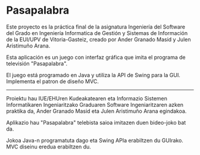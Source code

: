Pasapalabra
===========

Este proyecto es la práctica final de la asignatura Ingeniería del Software del Grado en Ingeniería Informatica de Gestión y Sistemas de Información de la EUI/UPV de Vitoria-Gasteiz, creado por Ander Granado Masid y Julen Aristimuño Arana.

Esta aplicación es un juego con interfaz gráfica que imita el programa de televisión "Pasapalabra".

El juego está programado en Java y utiliza la API de Swing para la GUI. Implementa el patron de diseño MVC.

-----------

Proiektu hau IUE/EHUren Kudeakatearen eta Informazio Sistemen Informatikaren Ingeniaritzako Graduaren Software Ingeniaritzaren azken praktika da, Ander Granado Masid eta Julen Aristimuño Arana egindakoa.

Aplikazio hau "Pasapalabra" telebista saioa imitazen duen bideo-joko bat da.

Jokoa Java-n programatuta dago eta Swing APIa erabiltzen du GUIrako. MVC diseinu eredua erabiltzen du.
